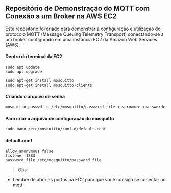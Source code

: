 ## Repositório de Demonstração do MQTT com Conexão a um Broker na AWS EC2 
Este repositório foi criado para demonstrar a configuração e utilização do protocolo MQTT (Message Queuing Telemetry Transport) conectando-se a um broker configurado em uma instância EC2 da Amazon Web Services (AWS).


#### Dentro do terminal da EC2
```
sudo apt update
sudo apt upgrade

sudo apt-get install mosquitto
sudo apt-get install mosquitto-clients
```

#### Criando o arquivo de senha
``` 
mosquitto_passwd -c /etc/mosquitto/password_file <username> <password>
```

#### Para criar o arquivo de configuração do mosquitto
```
sudo nano /etc/mosquitto/conf.d/default.conf
```

#### default.conf
```
allow_anonymous false
listener 1883
password_file /etc/mosquitto/password_file
```

> Obs
- Lembre de abrir as portas na EC2 para que você consiga se conectar ao mqtt
